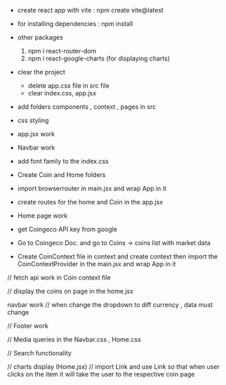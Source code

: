 - create react app with vite : npm create vite@latest
- for installing dependencies : npm install
- other packages 
    1. npm i react-router-dom
    2. npm i react-google-charts (for displaying charts)

- clear the project
    + delete app.css file in src file
    + clear index.css, app.jsx 

- add folders components , context , pages in src

- css styling
- app.jsx work

- Navbar work

- add font family to the index.css

- Create Coin and Home folders

- import browserrouter in main.jsx and wrap App in it

- create routes for the home and Coin in the app.jsx

- Home page work 

- get Coingeco API key from google
- Go to Coingeco Doc. and go to Coins -> coins list with market data 

- Create CoinContext file in context and create context
then import the CoinContextProvider in the main.jsx and wrap App in it


// fetch api work in Coin context file

// display the coins on page in the home.jsx

navbar work // when change the dropdown to diff currency , data must change 


// Footer work



// Media queries in the Navbar.css , Home.css


// Search functionality


// charts display (Home.jsx)
// import Link and use Link so that when user clicks on the item it will take the user to the respective coin page
